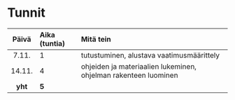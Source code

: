# Tunnit

| Päivä  | Aika (tuntia) | Mitä tein  |
| :-----:|:-----| :-----|
| 7.11.  | 1    | tutustuminen, alustava vaatimusmäärittely |
| 14.11. | 4    | ohjeiden ja materiaalien lukeminen, ohjelman rakenteen luominen |
| **yht** | **5** ||
